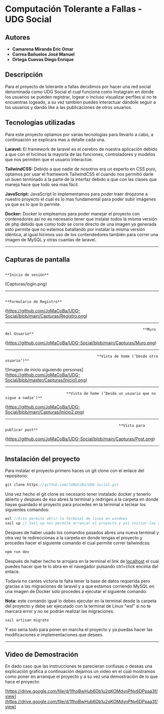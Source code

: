 # Computación Tolerante a Fallas - UDG Social

## Autores

- **Camarena Miranda Eric Omar**
- **Correa Bañuelos José Manuel**
- **Ortega Cuevas Diego Enrique**

## Descripción

Para el proyecto de tolerante a fallas decidimos por hacer una red social denominada como UDG Social el cual funciona como Instagram en donde los usuarios se pueden registrar, logear o incluso visualizar perfiles si no te encuentras logeado, a su vez tambien puedes interactuar dándole seguir a los usuarios y dando like a las publicaciones de otros usuarios.

## Tecnologías utilizadas

Para este proyecto optamos por varias tecnologías para llevarlo a cabo, a continuación se explicara mas a detalle cada una.

**Laravel:** El framework de laravel es el cerebro de nuestra aplicación debido a que con el hicimos la mayoría de las funciones, controladores y modelos que nos permiten que el usuario interactúe.

**TailwindCSS:** Debido a que nadie de nosotros era un experto en CSS puro, optamos por usar el framework TailwindCSS el cuando nos permitió darle un buen terminado a la parte de la interfaz debido a que con las clases que maneja hace que todo sea mas fácil.

**JavaScript:** JavaScript lo implementamos para poder traer dropzone a nuestro proyecto el cual es lo mas fundamental para poder subir imágenes ya que es lo que lo permite.

**Docker:** Docker lo empleamos para poder manejar el proyecto con contenedores asi no es necesario tener que instalar todos la misma versión de php debido que como todo se corre directo de una imagen ya generada esto permite que no estemos batallando por instalar la misma versión idéntica, al igual hicimos uso de los contendedores también para correr una imagen de MySQL y otras cuantas de laravel.

---

## Capturas de pantalla

                                                                      **Inicio de sesión** 

(Capturas/login.png)

---

                                                               **Formulario de Registro**

(https://github.com/JoMaCoBa/UDG-Social/blob/main/Capturas/Registro.png)

---

                                                                   **Muro del Usuario**

(https://github.com/JoMaCoBa/UDG-Social/blob/main/Capturas/Muro.png)

---

                                              **Vista de home (’Desde otro usuario’)**
![Imagen de inicio siguiendo personas]
(https://github.com/JoMaCoBa/UDG-Social/blob/master/Capturas/Inicio1.png)

---

                                **Vista de home (’Desde un usuario que no sigue a nadie’)**

(https://github.com/JoMaCoBa/UDG-Social/blob/main/Capturas/Inicio2.png)

---

                                                        **Vista para publicar post**

(https://github.com/JoMaCoBa/UDG-Social/blob/main/Capturas/Post.png)

---

## Instalación del proyecto

Para instalar el proyecto primero haces un git clone con el enlace del repositorio:

```jsx
git clone https://github.com/JoMaCoBa/UDG-Social.git
```

Una vez hecho el git clone es necesario tener instalado docker y tenerlo abierto y despues de eso abres la terminal y rediriges a la carpeta en donde hayas guardado el proyecto para procedes en la terminal a teclear los siguientes comandos:

```jsx
wsl //Esto permite abrir la terminal de linux en windows
sail up // Sail up nos permite arrancar el proyecto y asi iniciar los contenedores en docker
```

Despues de haber usado los comandos pasados abres una nueva terminal y otra vez te redireccionas a la carpeta en donde tengas el proyecto y procedes hacer el siguiente comando el cual permite correr tailwindcss:

```jsx
npm run dev
```

Después de haber hecho te arrojara en la terminal el link de [localhost](http://localhost) el cual puedes hacer que te lo abra en el navegador pulsando ctrl+click encima del enlace.

Todavía no cantes victoria te falta tener la base de datos requerida pero gracias a las migraciones de laravel y a que estamos corriendo MySQL en una imagen de Docker solo procedes a ejecutar el siguiente comando:

**Nota:** este comando igual lo debes ejecutar en la terminal desde la carpeta del proyecto y debe ser ejecutado con la terminal de Linux “wsl” si no te marcara error y no se podrán realizar las migraciones.

```jsx
sail artisan migrate
```

Y eso seria todo para poner en marcha el proyecto y ya puedas hacer las modificaciones e implementaciones que desees.

---

## Video de Demostración

En dado caso que las instrucciones te parecieran confusas o deseas una explicación grafica a continuación dejamos un video en el cual mostramos como poner en arranque el proyecto y a su vez una demostración de lo que hace el proyecto:

[https://drive.google.com/file/d/1fhoBwHub6Db1u2qKOMdynPNy6DPpaa3f/view](https://drive.google.com/file/d/1fhoBwHub6Db1u2qKOMdynPNy6DPpaa3f/view)
